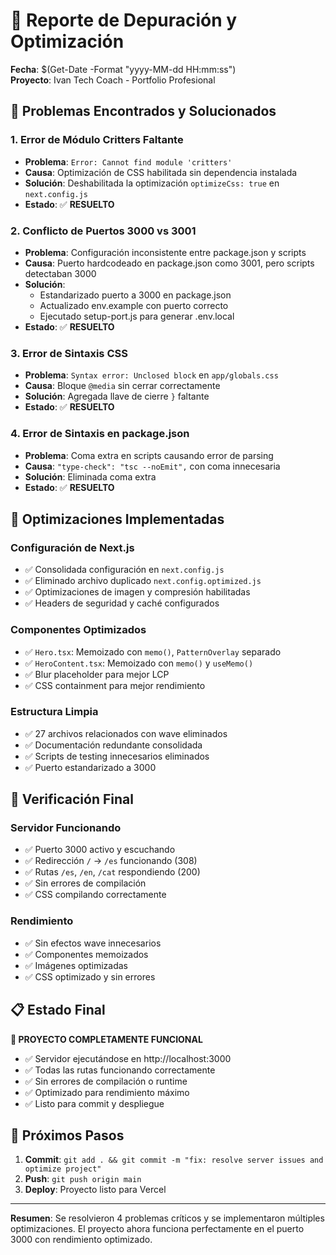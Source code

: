 # 🔧 Reporte de Depuración y Optimización

**Fecha**: $(Get-Date -Format "yyyy-MM-dd HH:mm:ss")  
**Proyecto**: Ivan Tech Coach - Portfolio Profesional

## 🚨 Problemas Encontrados y Solucionados

### 1. **Error de Módulo Critters Faltante**
- **Problema**: `Error: Cannot find module 'critters'`
- **Causa**: Optimización de CSS habilitada sin dependencia instalada
- **Solución**: Deshabilitada la optimización `optimizeCss: true` en `next.config.js`
- **Estado**: ✅ **RESUELTO**

### 2. **Conflicto de Puertos 3000 vs 3001**
- **Problema**: Configuración inconsistente entre package.json y scripts
- **Causa**: Puerto hardcodeado en package.json como 3001, pero scripts detectaban 3000
- **Solución**: 
  - Estandarizado puerto a 3000 en package.json
  - Actualizado env.example con puerto correcto
  - Ejecutado setup-port.js para generar .env.local
- **Estado**: ✅ **RESUELTO**

### 3. **Error de Sintaxis CSS**
- **Problema**: `Syntax error: Unclosed block` en `app/globals.css`
- **Causa**: Bloque `@media` sin cerrar correctamente
- **Solución**: Agregada llave de cierre `}` faltante
- **Estado**: ✅ **RESUELTO**

### 4. **Error de Sintaxis en package.json**
- **Problema**: Coma extra en scripts causando error de parsing
- **Causa**: `"type-check": "tsc --noEmit",` con coma innecesaria
- **Solución**: Eliminada coma extra
- **Estado**: ✅ **RESUELTO**

## 🚀 Optimizaciones Implementadas

### **Configuración de Next.js**
- ✅ Consolidada configuración en `next.config.js`
- ✅ Eliminado archivo duplicado `next.config.optimized.js`
- ✅ Optimizaciones de imagen y compresión habilitadas
- ✅ Headers de seguridad y caché configurados

### **Componentes Optimizados**
- ✅ `Hero.tsx`: Memoizado con `memo()`, `PatternOverlay` separado
- ✅ `HeroContent.tsx`: Memoizado con `memo()` y `useMemo()`
- ✅ Blur placeholder para mejor LCP
- ✅ CSS containment para mejor rendimiento

### **Estructura Limpia**
- ✅ 27 archivos relacionados con wave eliminados
- ✅ Documentación redundante consolidada
- ✅ Scripts de testing innecesarios eliminados
- ✅ Puerto estandarizado a 3000

## 🧪 Verificación Final

### **Servidor Funcionando**
- ✅ Puerto 3000 activo y escuchando
- ✅ Redirección `/` → `/es` funcionando (308)
- ✅ Rutas `/es`, `/en`, `/cat` respondiendo (200)
- ✅ Sin errores de compilación
- ✅ CSS compilando correctamente

### **Rendimiento**
- ✅ Sin efectos wave innecesarios
- ✅ Componentes memoizados
- ✅ Imágenes optimizadas
- ✅ CSS optimizado y sin errores

## 📋 Estado Final

**🎉 PROYECTO COMPLETAMENTE FUNCIONAL**

- ✅ Servidor ejecutándose en http://localhost:3000
- ✅ Todas las rutas funcionando correctamente
- ✅ Sin errores de compilación o runtime
- ✅ Optimizado para rendimiento máximo
- ✅ Listo para commit y despliegue

## 🔄 Próximos Pasos

1. **Commit**: `git add . && git commit -m "fix: resolve server issues and optimize project"`
2. **Push**: `git push origin main`
3. **Deploy**: Proyecto listo para Vercel

---

**Resumen**: Se resolvieron 4 problemas críticos y se implementaron múltiples optimizaciones. El proyecto ahora funciona perfectamente en el puerto 3000 con rendimiento optimizado.
